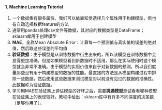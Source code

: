 #### 1. Machine Learning Tutorial
1. 一个数据集有很多属性，我们可以依靠知觉选择几个属性用于构建模型，但也有自动选择数据feature的方法
2. 通常用pandas处理csv文件等数据，其对应的数据类型是DataFrame；sklearn库用于创建模型
3. **MAE**，全称Mean Absolute Error：计算每一个预测值与真实值的误差的绝对值，然后取这些误差的平均值
4. **验证数据**：由于模型是从训练数据中衍生出来的，所以该模型在训练数据中会显得更加准确。但是如果模型看到新数据时不适用，那么在实际使用时这个模型就会非常不准确。由于模型的实用价值来自于对新数据的预测，所以我们度量那些没有用于构建模型的数据的性能。最直接的方法是从模型构建过程中排除一些数据，然后使用这些数据来测试模型对以前没有见过的数据的准确性。此数据称为验证数据。
5. 学习用MAE在验证集上评估模型的好坏之后，需要**挑选模型**测试看看哪种模型在验证集上的表现较好。教程中给出：sklearn库中有许多不同深度的决策数（足够你用了）。
